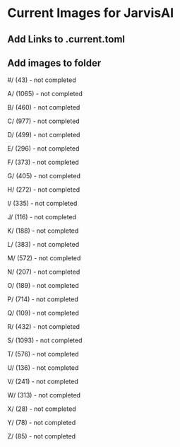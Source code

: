 # Current Images for JarvisAI

## Add Links to .current.toml
## Add images to folder

#/ (43) - not completed

A/ (1065) - not completed

B/ (460) - not completed

C/ (977) - not completed

D/ (499) - not completed

E/ (296) - not completed

F/ (373) - not completed

G/ (405) - not completed

H/ (272) - not completed

I/ (335) - not completed

J/ (116) - not completed

K/ (188) - not completed

L/ (383) - not completed

M/ (572) - not completed

N/ (207) - not completed

O/ (189) - not completed

P/ (714) - not completed

Q/ (109) - not completed

R/ (432) - not completed

S/ (1093) - not completed

T/ (576) - not completed

U/ (136) - not completed

V/ (241) - not completed

W/ (313) - not completed

X/ (28) - not completed

Y/ (78) - not completed

Z/ (85) - not completed